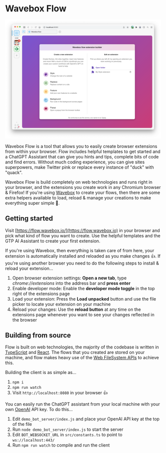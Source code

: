 # Wavebox Flow

<img width="1025" alt="Wavebox Flow screenshot" src="images/hero.png">

Wavebox Flow is a tool that allows you to easily create browser extensions from within your browser. Flow includes helpful templates to get started and a ChatGPT Assistant that can give you hints and tips, complete bits of code and find errors. Without much coding experience, you can give sites superpowers, make Twitter pink or replace every instance of "duck" with "quack".

Wavebox Flow is build completely on web technologies and runs right in your browser, and the extensions you create work in any Chromium browser & Firefox! If you're using [Wavebox](https://wavebox.io) to create your flows, then there are some extra helpers available to load, reload & manage your creations to make everything super simple 🦸.


## Getting started

Visit [https://flow.wavebox.io/](https://flow.wavebox.io) in your browser and pick what kind of flow you want to create. Use the helpful templates and the GTP AI Assistant to create your first extension.

If you're using Wavebox, then everything is taken care of from here, your extension is automatically installed and reloaded as you make changes 👍. If you're using another browser you need to do the following steps to install & reload your extension...

1. Open browser extension settings: **Open a new tab**, type *chrome://extensions* into the address bar and **press enter**
2. Enable developer mode: Enable the **developer mode toggle** in the top right of the extensions page
3. Load your extension: Press the **Load unpacked** button and use the file picker to locate your extension on your machine
4. Reload your changes: Use the **reload button** at any time on the extensions page whenever you want to see your changes reflected in the browser

## Building from source

Flow is built on web technologies, the majority of the codebase is written in [TypeScript](https://www.typescriptlang.org/) and [React](https://reactjs.org/). The flows that you created are stored on your machine, and flow makes heavy use of the [Web FileSystem APIs](https://developer.mozilla.org/en-US/docs/Web/API/FileSystem) to achieve this.


Building the client is as simple as...

1. `npm i`
2. `npm run watch`
3. Visit `http://localhost:8080` in your browser 👍

You can easily run the ChatGPT assistant from your local machine with your own [OpenAI](https://openai.com/) API key. To do this...

1. Edit `demo_bot_server/index.js` and place your OpenAI API key at the top of the file
2. Run `node demo_bot_server/index.js` to start the server
3. Edit `BOT_WEBSOCKET_URL` in `src/constants.ts` to point to `ws://localhost:443/`
4. Run `npm run watch` to compile and run the client
